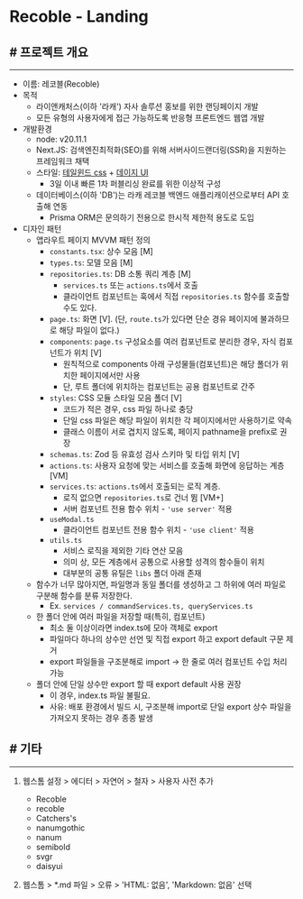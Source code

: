 # Recoble - Landing

## # 프로젝트 개요
___
- 이름: 레코블(Recoble)
- 목적
    - 라이앤캐처스(이하 '라캐') 자사 솔루션 홍보를 위한 랜딩페이지 개발
    - 모든 유형의 사용자에게 접근 가능하도록 반응형 프론트엔드 웹앱 개발 
- 개발환경
    - node: v20.11.1
    - Next.JS: 검색엔진최적화(SEO)를 위해 서버사이드랜더링(SSR)을 지원하는 프레임워크 채택
    - 스타일: [테일윈드 css](https://tailwindcss.com/) + [데이지 UI](https://daisyui.com/)
        - 3일 이내 빠른 1차 퍼블리싱 완료를 위한 이상적 구성
    - 데이터베이스(이하 'DB')는 라캐 레코블 백엔드 애플리캐이션으로부터 API 호출해 연동
        - Prisma ORM은 문의하기 전용으로 한시적 제한적 용도로 도입
- 디자인 패턴
    - 앱라우트 페이지 MVVM 패턴 정의
        - `constants.tsx`: 상수 모음 [M]
        - `types.ts`: 모델 모음 [M]
        - `repositories.ts`: DB 소통 쿼리 계층 [M]
            - `services.ts` 또는 `actions.ts`에서 호출
            - 클라이언트 컴포넌트는 훅에서 직접 `repositories.ts` 함수를 호출할 수도 있다.
        - `page.ts`: 화면 [V]. (단, `route.ts`가 있다면 단순 경유 페이지에 불과하므로 해당 파일이 없다.)
        - `components`: `page.ts` 구성요소를 여러 컴포넌트로 분리한 경우, 자식 컴포넌트가 위치 [V]
            - 원칙적으로 components 아래 구성물들(컴포넌트)은 해당 폴더가 위치한 페이지에서만 사용
            - 단, 루트 폴더에 위치하는 컴포넌트는 공용 컴포넌트로 간주
        - `styles`: CSS 모듈 스타일 모음 폴더 [V]
            - 코드가 적은 경우, css 파일 하나로 충당
            - 단일 css 파일은 해당 파일이 위치한 각 페이지에서만 사용하기로 약속
            - 클래스 이름이 서로 겹치지 않도록, 페이지 pathname을 prefix로 권장
        - `schemas.ts`: Zod 등 유효성 검사 스키마 및 타입 위치 [V]
        - `actions.ts`: 사용자 요청에 맞는 서비스를 호출해 화면에 응답하는 계층 [VM]
        - `services.ts`: `actions.ts`에서 호출되는 로직 계층. 
            - 로직 없으면 `repositories.ts`로 건너 뜀 [VM+]
            - 서버 컴포넌트 전용 함수 위치 - `'use server'` 적용
        - `useModal.ts`
            - 클라이언트 컴포넌트 전용 함수 위치 - `'use client'` 적용
        - `utils.ts`
            - 서비스 로직을 제외한 기타 연산 모음
            - 의미 상, 모든 계층에서 공통으로 사용할 성격의 함수들이 위치
            - 대부분의 공통 유틸은 `libs` 폴더 아래 존재
    - 함수가 너무 많아지면, 파일명과 동일 폴더를 생성하고 그 하위에 여러 파일로 구분해 함수를 분류 저장한다.
        - Ex. `services / commandServices.ts, queryServices.ts`
    - 한 폴더 안에 여러 파일을 저장할 때(특히, 컴포넌트)
        - 최소 둘 이상이라면 index.ts에 모아 객체로 export
        - 파일마다 하나의 상수만 선언 및 직접 export 하고 export default 구문 제거 
        - export 파일들을 구조분해로 import → 한 줄로 여러 컴포넌트 수입 처리 가능
    - 폴더 안에 단일 상수만 export 할 때 export default 사용 권장
        - 이 경우, index.ts 파일 불필요.
        - 사유: 배포 환경에서 빌드 시, 구조분해 import로 단일 export 상수 파일을 가져오지 못하는 경우 종종 발생


## # 기타
---
1. 웹스톰 설정 > 에디터 > 자연어 > 철자 > 사용자 사전 추가
    - Recoble
    - recoble
    - Catchers's
    - nanumgothic
    - nanum
    - semibold
    - svgr
    - daisyui


2. 웹스톰 > *.md 파일 > 오류 > 'HTML: 없음', 'Markdown: 없음' 선택